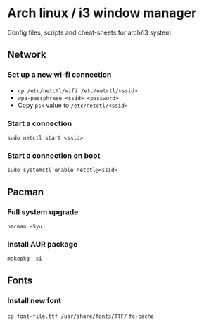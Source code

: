 # Arch linux / i3 window manager
Config files, scripts and cheat-sheets for arch/i3 system

## Network

### Set up a new wi-fi connection
- `cp /etc/netctl/wifi /etc/netctl/<ssid>`
- `wpa-passphrase <ssid> <password>`
- Copy `psk` value to `/etc/netctl/<ssid>`

### Start a connection
`sudo netctl start <ssid>`

### Start a connection on boot
`sudo systemctl enable netctl@<ssid>`

## Pacman

### Full system upgrade
`pacman -Syu`

### Install AUR package
`makepkg -si`

## Fonts

### Install new font
`cp font-file.ttf /usr/share/fonts/TTF/`
`fc-cache`
